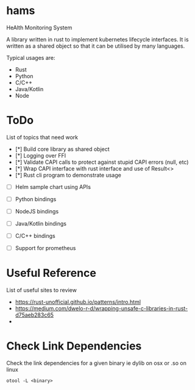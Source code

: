 # hams
HeAlth Monitoring System

A library written in rust to implement kubernetes lifecycle interfaces. It is written as a shared object so that it can be utilised by many languages.

Typical usages are:
* Rust
* Python
* C/C++
* Java/Kotlin
* Node

# ToDo

List of topics that need work

* [*] Build core library as shared object
* [*] Logging over FFI
* [*] Validate CAPI calls to protect against stupid CAPI errors (null, etc)
* [*] Wrap CAPI interface with rust interface and use of Result<>
* [*] Rust cli program to demonstrate usage
* [ ] Helm sample chart using APIs
* [ ] Python bindings
* [ ] NodeJS bindings
* [ ] Java/Kotlin bindings
* [ ] C/C++ bindings
* [ ] Support for prometheus


# Useful Reference
List of useful sites to review
* https://rust-unofficial.github.io/patterns/intro.html
* https://medium.com/dwelo-r-d/wrapping-unsafe-c-libraries-in-rust-d75aeb283c65
*

# Check Link Dependencies
Check the link dependencies for a given binary ie dylib on osx or .so on linux

    otool -L <binary>

